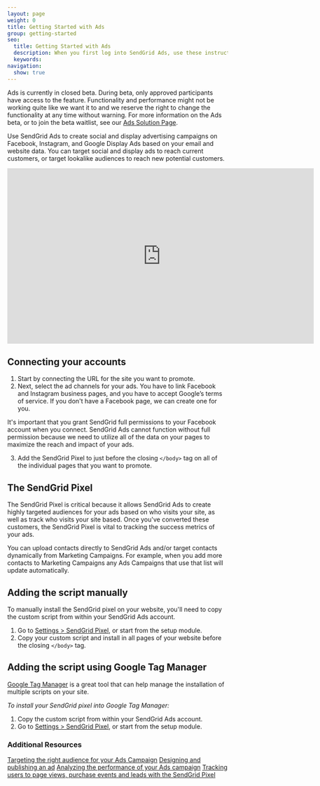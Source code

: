```yaml
---
layout: page
weight: 0
title: Getting Started with Ads
group: getting-started
seo:
  title: Getting Started with Ads
  description: When you first log into SendGrid Ads, use these instructions to get started quickly.
  keywords: 
navigation:
  show: true
---
```


<call-out>

Ads is currently in closed beta. During beta, only approved participants have access to the feature. Functionality and performance might not be working quite like we want it to and we reserve the right to change the functionality at any time without warning. For more information on the Ads beta, or to join the beta waitlist, see our [Ads Solution Page](https://sendgrid.com/solutions/ads/).

</call-out>

Use SendGrid Ads to create social and display advertising campaigns on Facebook, Instagram, and Google Display Ads based on your email and website data. You can target social and display ads to reach current customers, or target lookalike audiences to reach new potential customers.

<iframe src="https://player.vimeo.com/video/321855599" width="700" height="400" frameborder="0" webkitallowfullscreen mozallowfullscreen allowfullscreen></iframe>

## Connecting your accounts

1. Start by connecting the URL for the site you want to promote.
1. Next, select the ad channels for your ads. You have to link Facebook and Instagram business pages, and you have to accept Google’s terms of service. If you don't have a Facebook page, we can create one for you. 

<call-out>

It's important that you grant SendGrid full permissions to your Facebook account when you connect. SendGrid Ads cannot function without full permission because we need to utilize all of the data on your pages to maximize the reach and impact of your ads.

</call-out>

3. Add the SendGrid Pixel to just before the closing `</body>` tag on all of the individual pages that you want to promote.

## The SendGrid Pixel

The SendGrid Pixel is critical because it allows SendGrid Ads to create highly targeted audiences for your ads based on who visits your site, as well as track who visits your site based. Once you've converted these customers, the SendGrid Pixel is vital to tracking the success metrics of your ads.

<call-out>

You can upload contacts directly to SendGrid Ads and/or target contacts dynamically from Marketing Campaigns. For example, when you add more contacts to Marketing Campaigns any Ads Campaigns that use that list will update automatically.

</call-out>

## Adding the script manually

To manually install the SendGrid pixel on your website, you'll need to copy the custom script from within your SendGrid Ads account.

1. Go to [Settings > SendGrid Pixel](https://labs.sendgrid.com/grow/account/tracking), or start from the setup module.
1. Copy your custom script and install in all pages of your website before the closing `</body>` tag.

## Adding the script using Google Tag Manager

[Google Tag Manager](https://marketingplatform.google.com/about/tag-manager/) is a great tool that can help manage the installation of multiple scripts on your site. 

*To install your SendGrid pixel into Google Tag Manager:* 

1. Copy the custom script from within your SendGrid Ads account.
1. Go to [Settings > SendGrid Pixel](https://labs.sendgrid.com/grow/account/tracking), or start from the setup module.


### Additional Resources

[Targeting the right audience for your Ads Campaign]({{root_url}}/ui/ads/target-right-audience-for-your-ads-campaign/)
[Designing and publishing an ad]({{root_url}}/ui/ads/design-and-publish-an-ad/)
[Analyzing the performance of your Ads campaign]({{root_url}}/ui/ads/analyze-the-performance-of-your-ads-campaign/)
[Tracking users to page views, purchase events and leads with the SendGrid Pixel]({{root_url}}/ui/ads/track-users-to-page-views-purchase-events-and-leads-with-the-sendgrid-pixel/)




